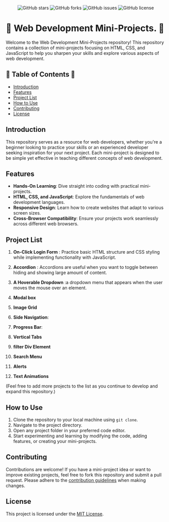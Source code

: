 <p align="center">
  <img src="https://img.shields.io/github/stars/AbhishekShrivastav73/Web-Dev-Minor-Projects?style=flat-square" alt="GitHub stars">
  <img src="https://img.shields.io/github/forks/AbhishekShrivastav73/Web-Dev-Minor-Projects?style=flat-square" alt="GitHub forks">
  <img src="https://img.shields.io/github/issues/AbhishekShrivastav73/Web-Dev-Minor-Projects?style=flat-square" alt="GitHub issues">
  <img src="https://img.shields.io/github/license/AbhishekShrivastav73/Web-Dev-Minor-Projects?style=flat-square" alt="GitHub license">
</p>

# 🌟 Web Development Mini-Projects. 🌟

Welcome to the Web Development Mini-Projects repository! This repository contains a collection of mini-projects focusing on HTML, CSS, and JavaScript to help you sharpen your skills and explore various aspects of web development.

## 🚀 Table of Contents 🚀

- [Introduction](#introduction)
- [Features](#features)
- [Project List](#project-list)
- [How to Use](#how-to-use)
- [Contributing](#contributing)
- [License](#license)

## Introduction

This repository serves as a resource for web developers, whether you're a beginner looking to practice your skills or an experienced developer seeking inspiration for your next project. Each mini-project is designed to be simple yet effective in teaching different concepts of web development.

## Features

- **Hands-On Learning**: Dive straight into coding with practical mini-projects.
- **HTML, CSS, and JavaScript**: Explore the fundamentals of web development languages.
- **Responsive Design**: Learn how to create websites that adapt to various screen sizes.
- **Cross-Browser Compatibility**: Ensure your projects work seamlessly across different web browsers.

## Project List

1. **On-Click Login Form** : Practice basic HTML structure and CSS styling while implementing functionality with JavaScript.

2. **Accordion**  : Accordions are useful when you want to toggle between hiding and showing large amount of content.

3. **A Hoverable Dropdown** :a dropdown menu that appears when the user moves the mouse over an element.

4. **Modal box**

5. **Image Grid**

6. **Side Navigation**:

7. **Progress Bar**:

8. **Vertical Tabs** 
 
9. **filter Div Element** 

10. **Search Menu** 

11. **Alerts**

12. **Text Animations**

(Feel free to add more projects to the list as you continue to develop and expand this repository.)

## How to Use

1. Clone the repository to your local machine using `git clone`.
2. Navigate to the project directory.
3. Open any project folder in your preferred code editor.
4. Start experimenting and learning by modifying the code, adding features, or creating your mini-projects.

## Contributing

Contributions are welcome! If you have a mini-project idea or want to improve existing projects, feel free to fork this repository and submit a pull request. Please adhere to the [contribution guidelines](CONTRIBUTING.md) when making changes.

## License

This project is licensed under the [MIT License](LICENSE).

</details>
